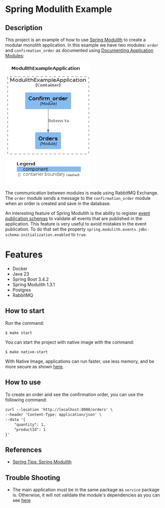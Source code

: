 # Spring Modulith Example

## Description
This project is an example of how to use [Spring Modulith](https://spring.io/projects/spring-modulith) to create a modular monolith application. In this example we have two modules: `order` and `confirmation_order` as documented using [Documenting Application Modules](https://docs.spring.io/spring-modulith/reference/documentation.html):

![plantum-modules-diagram.png](assets/plantum-modules-diagram.png)

The communication between modules is made using RabbitMQ Exchange. The `order` module sends a message to the `confirmation_order` module when an order is created and save in the database.

An interesting feature of Spring Modulith is the ability to register [event publication schemas](https://docs.spring.io/spring-modulith/reference/appendix.html#schemas) to validate all events that are published in the application. This feature is very useful to avoid mistakes in the event publication. To do that set the property `spring.modulith.events.jdbc-schema-initialization.enabled` to `true`. 

# Features
- Docker
- Java 23
- Spring Boot 3.4.2
- Spring Modulith 1.3.1
- Postgres
- RabbitMQ

## How to start
Run the command:

```shell
$ make start
```

You can start the project with native image with the command:
```shell
$ make native-start
```
With Native Image, applications can run faster, use less memory, and be more secure as shown [here](https://github.com/valdemarjuniorr/spring-boot-graalvm-performance-comparation).

## How to use
To create an order and see the confirmation order, you can use the following command:

```shell
curl --location 'http://localhost:8080/orders' \
--header 'Content-Type: application/json' \
--data '{
    "quantity": 1,
    "productId": 1
}'
```

## References
- [Spring Tips: Spring Modulith](https://www.youtube.com/watch?v=MYEx0kO2-8A)

## Trouble Shooting
- The main application must be in the same package as `service` package is. Otherwise, it will not validate the module's dependencies as you can see [here](https://docs.spring.io/spring-modulith/reference/fundamentals.html#modules.simple)